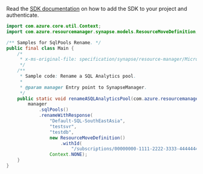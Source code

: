 Read the [SDK documentation](https://github.com/Azure/azure-sdk-for-java/blob/azure-resourcemanager-synapse_1.0.0-beta.4/sdk/synapse/azure-resourcemanager-synapse/README.md) on how to add the SDK to your project and authenticate.

```java
import com.azure.core.util.Context;
import com.azure.resourcemanager.synapse.models.ResourceMoveDefinition;

/** Samples for SqlPools Rename. */
public final class Main {
    /*
     * x-ms-original-file: specification/synapse/resource-manager/Microsoft.Synapse/stable/2021-06-01/examples/RenameSqlPool.json
     */
    /**
     * Sample code: Rename a SQL Analytics pool.
     *
     * @param manager Entry point to SynapseManager.
     */
    public static void renameASQLAnalyticsPool(com.azure.resourcemanager.synapse.SynapseManager manager) {
        manager
            .sqlPools()
            .renameWithResponse(
                "Default-SQL-SouthEastAsia",
                "testsvr",
                "testdb",
                new ResourceMoveDefinition()
                    .withId(
                        "/subscriptions/00000000-1111-2222-3333-444444444444/resourceGroups/Default-SQL-SouthEastAsia/providers/Microsoft.Synapse/workspaces/testsvr/sqlPools/newtestdb"),
                Context.NONE);
    }
}
```
